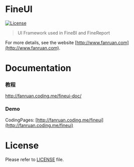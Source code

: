 FineUI
============
[![License](https://img.shields.io/badge/license-Apache%202-4EB1BA.svg)](https://www.apache.org/licenses/LICENSE-2.0.html)
> UI Framework used in FineBI and FineReport

For more details, see the website [http://www.fanruan.com](http://www.fanruan.com).

Documentation
=============

### 教程

http://fanruan.coding.me/fineui-doc/

### Demo

CodingPages: [http://fanruan.coding.me/fineui](http://fanruan.coding.me/fineui)


License
============
Please refer to [LICENSE](https://github.com/fanruan/fineui/blob/master/LICENSE) file.
